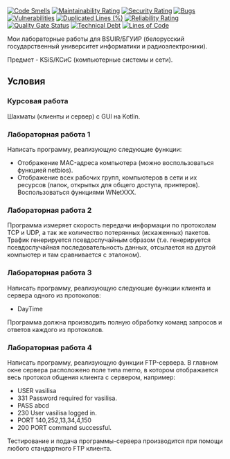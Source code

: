 [![Code Smells](https://sonarcloud.io/api/project_badges/measure?project=Hummel009_Computer-Systems-and-Networks&metric=code_smells)](https://sonarcloud.io/summary/overall?id=Hummel009_Computer-Systems-and-Networks)
[![Maintainability Rating](https://sonarcloud.io/api/project_badges/measure?project=Hummel009_Computer-Systems-and-Networks&metric=sqale_rating)](https://sonarcloud.io/summary/overall?id=Hummel009_Computer-Systems-and-Networks)
[![Security Rating](https://sonarcloud.io/api/project_badges/measure?project=Hummel009_Computer-Systems-and-Networks&metric=security_rating)](https://sonarcloud.io/summary/overall?id=Hummel009_Computer-Systems-and-Networks)
[![Bugs](https://sonarcloud.io/api/project_badges/measure?project=Hummel009_Computer-Systems-and-Networks&metric=bugs)](https://sonarcloud.io/summary/overall?id=Hummel009_Computer-Systems-and-Networks)
[![Vulnerabilities](https://sonarcloud.io/api/project_badges/measure?project=Hummel009_Computer-Systems-and-Networks&metric=vulnerabilities)](https://sonarcloud.io/summary/overall?id=Hummel009_Computer-Systems-and-Networks)
[![Duplicated Lines (%)](https://sonarcloud.io/api/project_badges/measure?project=Hummel009_Computer-Systems-and-Networks&metric=duplicated_lines_density)](https://sonarcloud.io/summary/overall?id=Hummel009_Computer-Systems-and-Networks)
[![Reliability Rating](https://sonarcloud.io/api/project_badges/measure?project=Hummel009_Computer-Systems-and-Networks&metric=reliability_rating)](https://sonarcloud.io/summary/overall?id=Hummel009_Computer-Systems-and-Networks)
[![Quality Gate Status](https://sonarcloud.io/api/project_badges/measure?project=Hummel009_Computer-Systems-and-Networks&metric=alert_status)](https://sonarcloud.io/summary/overall?id=Hummel009_Computer-Systems-and-Networks)
[![Technical Debt](https://sonarcloud.io/api/project_badges/measure?project=Hummel009_Computer-Systems-and-Networks&metric=sqale_index)](https://sonarcloud.io/summary/overall?id=Hummel009_Computer-Systems-and-Networks)
[![Lines of Code](https://sonarcloud.io/api/project_badges/measure?project=Hummel009_Computer-Systems-and-Networks&metric=ncloc)](https://sonarcloud.io/summary/overall?id=Hummel009_Computer-Systems-and-Networks)

Мои лабораторные работы для BSUIR/БГУИР (белорусский государственный университет информатики и радиоэлектроники).

Предмет - KSiS/КСиС (компьютерные системы и сети).

## Условия

### Курсовая работа

Шахматы (клиенты и сервер) с GUI на Kotlin.

### Лабораторная работа 1

Написать программу, реализующую следующие функции:

* Отображение MAC-адреса компьютера (можно воспользоваться функцией netbios).
* Отображение всех рабочих групп, компьютеров в сети и их ресурсов (папок, открытых для общего доступа, принтеров).
  Воспользоваться функциями WNetXXX.

### Лабораторная работа 2

Программа измеряет скорость передачи информации по протоколам TCP и UDP, а так же количество потерянных (искаженных)
пакетов.
Трафик генерируется псевдослучайным образом (т.е. генерируется псевдослучайная последовательность данных, отсылается на
другой компьютер и там сравнивается с эталоном).

### Лабораторная работа 3

Написать программу, реализующую следующие функции клиента и сервера одного из протоколов:

* DayTime

Программа должна производить полную обработку команд запросов и ответов каждого из протоколов.

### Лабораторная работа 4

Написать программу, реализующую функции FTP-сервера. В главном окне сервера расположено поле типа memo, в котором
отображается весь протокол общения клиента с сервером, например:

* USER vasilisa
* 331 Password required for vasilisa.
* PASS abcd
* 230 User vasilisa logged in.
* PORT 140,252,13,34,4,150
* 200 PORT command successful.

Тестирование и подача программы-сервера производится при помощи любого стандартного FTP клиента.

